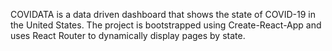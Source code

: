 COVIDATA is a data driven dashboard that shows the state of COVID-19 in the United States.  The project is bootstrapped using Create-React-App and uses React Router to dynamically display pages by state.  